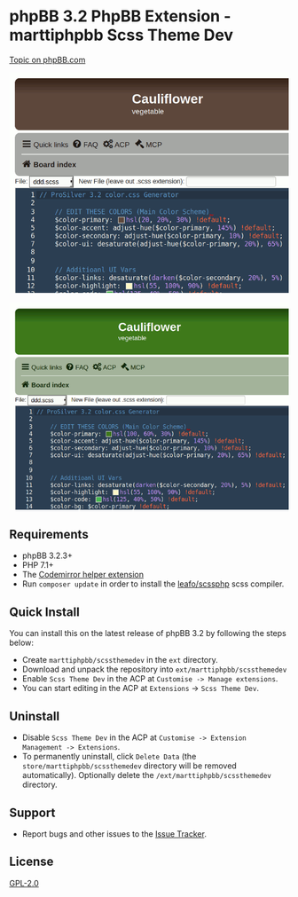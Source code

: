 # phpBB 3.2 PhpBB Extension - marttiphpbb Scss Theme Dev

[Topic on phpBB.com](https://www.phpbb.com/community/viewtopic.php?f=456)

![Edit A](doc/edit_a.png)

![Edit B](doc/edit_b.png)

## Requirements

* phpBB 3.2.3+
* PHP 7.1+
* The [Codemirror helper extension](https://github.com/marttiphpbb/phpbb-ext-codemirror)
* Run `composer update` in order to install the [leafo/scssphp](http://leafo.github.io/scssphp/) scss compiler.

## Quick Install

You can install this on the latest release of phpBB 3.2 by following the steps below:

* Create `marttiphpbb/scssthemedev` in the `ext` directory.
* Download and unpack the repository into `ext/marttiphpbb/scssthemedev`
* Enable `Scss Theme Dev` in the ACP at `Customise -> Manage extensions`.
* You can start editing in the ACP at `Extensions` -> `Scss Theme Dev`.

## Uninstall

* Disable `Scss Theme Dev` in the ACP at `Customise -> Extension Management -> Extensions`.
* To permanently uninstall, click `Delete Data` (the `store/marttiphpbb/scssthemedev` directory will be removed automatically). Optionally delete the `/ext/marttiphpbb/scssthemedev` directory.

## Support

* Report bugs and other issues to the [Issue Tracker](https://github.com/marttiphpbb/phpbb-ext-scssthemedev/issues).

## License

[GPL-2.0](license.txt)

